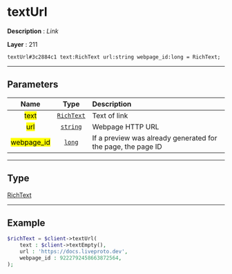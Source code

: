 # textUrl

**Description** : *Link*

**Layer** : 211

```tl
textUrl#3c2884c1 text:RichText url:string webpage_id:long = RichText;
```

---

## Parameters

| Name | Type | Description |
| :---: | :---: | :--- |
| <mark>text</mark> | [`RichText`](type/RichText) | Text of link |
| <mark>url</mark> | [`string`](type/string) | Webpage HTTP URL |
| <mark>webpage_id</mark> | [`long`](type/long) | If a preview was already generated for the page, the page ID |

---

## Type

[RichText](type/RichText)

---

## Example

```php
$richText = $client->textUrl(
	text : $client->textEmpty(),
	url : 'https://docs.liveproto.dev',
	webpage_id : 9222792458663872564,
);
```